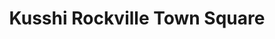 ---
layout: place
title: Kusshi Rockville Town Square
permalink: /maryland/rockville/kusshi-rockville-town-square.html
stateAbbr: MD
stateName: Maryland
cityName: Rockville
seo:
  type: restaurant
  links: https://kusshisushi.com/
place_id: ChIJ7UP_0jvNt4kRefVI27CZ8J8
photos:
  - name: >-
      places/ChIJ7UP_0jvNt4kRefVI27CZ8J8/photos/AeeoHcKNrsXl5EcIuVTHQo6f7F4nU10vN9u7bI4t85PKRr944i4CXyzT8Ccs2mIq55fax_sN775tD6xuMgnFkePXfvzAN4lWdkCMJ9hbcSUQm_DJ2QMcvcZ1xToRbi2u6WkaYFlaQcgqULayxWR6nbQIjOBII9Kc5FfOZyDY3B6mTNfhY9q7qmXksUjcFxkORuhqWhTNXQcGwccPajUBfcjHVqD52nJaqlR6D36PXtEhbb78ftW1pxwwtrhSoklja_2yIFbvjb9VSCBpD1fPuvG0sJGgOnKicUdY9bDqZ4X6g2h-Cw
    widthPx: 4800
    heightPx: 2730
    authorAttributions:
      - displayName: Kusshi Rockville Town Square
        uri: https://maps.google.com/maps/contrib/101831222016880962401
        photoUri: >-
          https://lh3.googleusercontent.com/a/ACg8ocLuXQ8X9yCY4L16Sk2AcileDXNw7IQxcAKV66pJQy2CljPo0A=s100-p-k-no-mo
    flagContentUri: >-
      https://www.google.com/local/imagery/report/?cb_client=maps_api_places.places_api&image_key=!1e10!2sAF1QipO2fh8FDIiLE_b5Ikd21D9KP92aD-vHnN9LPmKf&hl=en-US
    googleMapsUri: >-
      https://www.google.com/maps/place//data=!3m4!1e2!3m2!1sAF1QipO2fh8FDIiLE_b5Ikd21D9KP92aD-vHnN9LPmKf!2e10!4m2!3m1!1s0x89b7cd3bd2ff43ed:0x9ff099b0db48f579
  - name: >-
      places/ChIJ7UP_0jvNt4kRefVI27CZ8J8/photos/AeeoHcJI93w2rNDWALFZz5u34cKt7udEfATX7k5D5HkR1XEvTzfleBdBGbXZ8BCEPqHyUHRv0LXT0ey6uf1AUbqrQClWeW_WZXjjE3qF5oyAKi_e7zajlQymHJbc5qNw-m_xaAEUpb-Q2lfQwfq6vsOcJ-b4MVbKk4QWoe0cj80fV1A7DnDYhXabM19w_1po3_VeR8x8PdMH5OZSLCyL1z8BaMUMXqIKGrhBJgm-iIqImU8jhamRr3qRVEJgl_pTTW3vbTmpTslEH9na_wrUKoVqQni1XiQv4Hv2pC3rrFIwhpTZRA
    widthPx: 4800
    heightPx: 3600
    authorAttributions:
      - displayName: Kusshi Rockville Town Square
        uri: https://maps.google.com/maps/contrib/101831222016880962401
        photoUri: >-
          https://lh3.googleusercontent.com/a/ACg8ocLuXQ8X9yCY4L16Sk2AcileDXNw7IQxcAKV66pJQy2CljPo0A=s100-p-k-no-mo
    flagContentUri: >-
      https://www.google.com/local/imagery/report/?cb_client=maps_api_places.places_api&image_key=!1e10!2sAF1QipPSlhzz9nOFBVXeg1EqBQ5VQuN2Jrg-DqyIjp2u&hl=en-US
    googleMapsUri: >-
      https://www.google.com/maps/place//data=!3m4!1e2!3m2!1sAF1QipPSlhzz9nOFBVXeg1EqBQ5VQuN2Jrg-DqyIjp2u!2e10!4m2!3m1!1s0x89b7cd3bd2ff43ed:0x9ff099b0db48f579
  - name: >-
      places/ChIJ7UP_0jvNt4kRefVI27CZ8J8/photos/AeeoHcJ2gKOCEnt7C5aDQRi0yIeZparQJnOPh2JdFz52EHn9QE7njeAO9HTySCJFyUmX8eOtzwgIY_A8X1qDr3Y11SiTJg_Li76pMFGgy-vD3FV-Htc9vJYnHTX1C8r1_2umZDIysbVfUkTlT95DTHRrU8ChBjf4mltFrWvclBbKMihGhQ7Uf85SBn6lsSHfh0Nzkd4avlxpqihC5dSpLXzazyBL0wiUzbymMEK5QW-NTw8kwmvWYFUi3Sfx0NzmRIE_ZBijJ8W8mkU7EToWWx6VaCo0aCwt3t-5jLAWptxEP_QJMRzVB9N_lP5uuZDBCSCanSaHNTMXll4n2j-WnU8qpKHNDEog1KTcTp6jPkfwT0Cx2P0wP1K6d1Ja-e-TOmAGA3EpKI5VxDc_j69efQtAeljodflKJAbRpNIIJPTUoWIrpQ
    widthPx: 4000
    heightPx: 3000
    authorAttributions:
      - displayName: Manisha Sabat
        uri: https://maps.google.com/maps/contrib/117569311871174075683
        photoUri: >-
          https://lh3.googleusercontent.com/a-/ALV-UjUfqcA2aEetwH0BjdLUuUemfacYEcG6fuqFpulupeyiqAXrELtU=s100-p-k-no-mo
    flagContentUri: >-
      https://www.google.com/local/imagery/report/?cb_client=maps_api_places.places_api&image_key=!1e10!2sCIHM0ogKEICAgMDI9u7PQQ&hl=en-US
    googleMapsUri: >-
      https://www.google.com/maps/place//data=!3m4!1e2!3m2!1sCIHM0ogKEICAgMDI9u7PQQ!2e10!4m2!3m1!1s0x89b7cd3bd2ff43ed:0x9ff099b0db48f579
  - name: >-
      places/ChIJ7UP_0jvNt4kRefVI27CZ8J8/photos/AeeoHcJjjrRCqmmyRC7QILzAg4xis1y__zIH50kpyw7dikj1u7HzS-wcwFE2aH5w8VUTr_qe75E-rVEqRnGtBGxdc5wnI7v5i_R4r2gq5og2KdjfFJcztreqWCInGguOhft1uBxPUSNc6Gn2i-hUCypAoEbr3kTwrjNErhzWCM2R15d27AC4JRyr-APN2h4Lekts3Xavole2u0osW0Q2_1TFwE5PAKZY4L8KIUipMkXVtYnOgqsYjP_jBYK4tnSu19W-9THBD_t9zIwdEEs92qHNzaE6-WcPHmss1toqLc0cuTlA2mdj582QKVXNgmrrd2nOulyIgG4OsNdKZkXxyOH59eeGytTiaJiz8wdDjL5p8Ha1A8nJKrStJ9jbH4EkIyYk0fp6sN24_DTVx0A8NfJzUiah2A47ZiMObT01bKnJkpAALWw
    widthPx: 4032
    heightPx: 3024
    authorAttributions:
      - displayName: John
        uri: https://maps.google.com/maps/contrib/117024777168530241074
        photoUri: >-
          https://lh3.googleusercontent.com/a/ACg8ocLl6DLr0zOnFLFouleN2y1N9AJVdhX2GaY6c5q0UZXW7aL_tg=s100-p-k-no-mo
    flagContentUri: >-
      https://www.google.com/local/imagery/report/?cb_client=maps_api_places.places_api&image_key=!1e10!2sCIHM0ogKEICAgICnlbnOlQE&hl=en-US
    googleMapsUri: >-
      https://www.google.com/maps/place//data=!3m4!1e2!3m2!1sCIHM0ogKEICAgICnlbnOlQE!2e10!4m2!3m1!1s0x89b7cd3bd2ff43ed:0x9ff099b0db48f579
  - name: >-
      places/ChIJ7UP_0jvNt4kRefVI27CZ8J8/photos/AeeoHcKHeDNIFVH83krIWLLylAOwblvt9zGLKiCaNId48pAGLDkcM7IKDwCtIidKCvuk3Hcy_h89tl-eFQpHuswtYajRswy1oPNdyPbLl9XwEMPPgCklZ_IshZyDxEejmAt4btNR5Gw1QSPiRl6laywbUHOBcsWP4Ue8BVrwC7DhOHkknng9hz5_bkKsZCqWk_xBmVD0uBhAfpn1XSdrqDMiJr71pAFKO6v5zRzNddRY9yk7Qvx7TJckGRVXVVNYDppe_4xeKh74SZzJ7ucgXL9GC-bJL_QCf1xA3jWKUm3CFxwiz_0pyJiPJ0TrD1MgJ3gXiI09AoA4ds_q-4l9nO2gvfiz9rIFVqfmQa_R6_XAjFBYX1mSZJQnChxq75Uyndnt6Yf0Y5fLC8LnJcwEK2I_WdfoJM4n_Ui0u2LmutJ41xw
    widthPx: 4032
    heightPx: 3024
    authorAttributions:
      - displayName: Elaina Gerrety
        uri: https://maps.google.com/maps/contrib/104921425963008898887
        photoUri: >-
          https://lh3.googleusercontent.com/a-/ALV-UjXcIJsMt1CcDhdwm8s4Nb53OUxVQeN-8ocxZkD71qnXFJpFzVlC=s100-p-k-no-mo
    flagContentUri: >-
      https://www.google.com/local/imagery/report/?cb_client=maps_api_places.places_api&image_key=!1e10!2sCIHM0ogKEICAgICbvua6Fw&hl=en-US
    googleMapsUri: >-
      https://www.google.com/maps/place//data=!3m4!1e2!3m2!1sCIHM0ogKEICAgICbvua6Fw!2e10!4m2!3m1!1s0x89b7cd3bd2ff43ed:0x9ff099b0db48f579
  - name: >-
      places/ChIJ7UP_0jvNt4kRefVI27CZ8J8/photos/AeeoHcJV0sa3TXrIOfYkTolIFLodlggfcSQiVgS5jvil6L82qvC_fcUcFrabWcTbT1QJkYX2YFfdXcO5WvvP2pzV1nn0rPkpnaDxE2InWqLg2pQnNuGo1Bl59bfkQj8UC0AbaAZONeoG0hsdQZcvuCWzD0aA5rU2H12OAWSXFb0A4-dUVZsbjNMBN8s1W-rInkM2TWlO1TATtJVaCxZODQHf09pfqqolEeTsUj9_6OLeVKpW9HzWAPBt6bAQMsoyuZf0rAJS3UEiOACK3bX4HVcZh2rv5HiUwmF_lKfLxQKPGO3E87iC_WA_Uq-pcAG3PdHtf4DUt3rpnMKl94Bt9JH8kT4M73_5uNzndvAbzJl3h0IomMakbc1nUKITl0tp5dSsbuIM4733L4VdEKNZOkAyvE6QZ62cv8-RvYGmZswFTLfOfnAn
    widthPx: 3072
    heightPx: 4080
    authorAttributions:
      - displayName: Kyle Hitch
        uri: https://maps.google.com/maps/contrib/109349233771164401865
        photoUri: >-
          https://lh3.googleusercontent.com/a-/ALV-UjXJZ7izVUVv8_KomyV9NB3ApywMp9DuGPsBrfcaO7EjBSSVQ_l95A=s100-p-k-no-mo
    flagContentUri: >-
      https://www.google.com/local/imagery/report/?cb_client=maps_api_places.places_api&image_key=!1e10!2sCIHM0ogKEICAgIDr6N-09wE&hl=en-US
    googleMapsUri: >-
      https://www.google.com/maps/place//data=!3m4!1e2!3m2!1sCIHM0ogKEICAgIDr6N-09wE!2e10!4m2!3m1!1s0x89b7cd3bd2ff43ed:0x9ff099b0db48f579
  - name: >-
      places/ChIJ7UP_0jvNt4kRefVI27CZ8J8/photos/AeeoHcIM9Jx92SAelEZe-lMp88POh1QtVoTYTleWrIK-yuo9IymY-0kl9MUEwha_slX4BMgwwIZJ1hXtezqcQdUygEEpOAubvdEna7IPFnSsBFW6ddXV1KwWNcGnzbmqU7AxHqfAOxvCyDYIoaMtejGvW9IMDSwnoPalkJ2klp3o7MhykaPvLtNdDE_603fnysT92ZnUGJcCmIzbaU1ju8if-Qfe4O0nSvMoZh8N2LsZM9c9pOg8z-MHrQpfjnDLpS6opkyeCvhS0L9fSVO9gEavK1PRt6skGa-QNVGnmnB-AKkWmeO1cAbrAWV5uDvZqX6K8vwl1B45WrueWOFHEvaUGro_ppSUQfrefcFTZuq_5mc8u8HERkpw7DNSyS5nAPgbp09qct_ss3HWnu4w3VblR89K1yyVx7UHhHrSM4GKcppzeg
    widthPx: 4032
    heightPx: 3024
    authorAttributions:
      - displayName: Ty L
        uri: https://maps.google.com/maps/contrib/116605218940277218836
        photoUri: >-
          https://lh3.googleusercontent.com/a/ACg8ocIqM50MpTBA2iX9wgFE0VANVsLzlXqv7i1mhlSdivmR3iq-LQ=s100-p-k-no-mo
    flagContentUri: >-
      https://www.google.com/local/imagery/report/?cb_client=maps_api_places.places_api&image_key=!1e10!2sCIHM0ogKEICAgICnsJ3fLg&hl=en-US
    googleMapsUri: >-
      https://www.google.com/maps/place//data=!3m4!1e2!3m2!1sCIHM0ogKEICAgICnsJ3fLg!2e10!4m2!3m1!1s0x89b7cd3bd2ff43ed:0x9ff099b0db48f579
  - name: >-
      places/ChIJ7UP_0jvNt4kRefVI27CZ8J8/photos/AeeoHcJYZvdggZn7gTmQPn_De5bENexcYJEwgVsa50dJUGDQoghOzVMBs3j08Lr63IbYVxDWhpjJgU-fkjEStWICbV67o5nX-xIqpw28xV8PNTjfvBJpSqynzdV-tUnMTDFCB2I82QjHKVb_EIMY97xOgqgxT2JBl7zEk5VvhUqbmxr6nGUy0Im40CkTgxhCuv_fXi3yhNJoGkLPjisw4bNXAKEkEbeVsYRR0KbkGwsaj85w1q_jPcBH90eEghKIToY3UI6pNT--ZQ0ZBhz_Z8JMuT9pdi8jPlAwCnR5SUpTjr745_j0CMqc4bVgefRnpNltlp7CCMjgsx97YhEigI7PWcB6ImmXKAFTuJhHXbBu73ld0bJ-dJXBtPHolOZzS3YEIxBoSDVEyk5EqzwSMhPlcMgaLVARnndbuH9nDyOnFZpgvw
    widthPx: 4032
    heightPx: 3024
    authorAttributions:
      - displayName: Chris Hallock
        uri: https://maps.google.com/maps/contrib/107792001059075430455
        photoUri: >-
          https://lh3.googleusercontent.com/a-/ALV-UjXoYyO9IdhrjANpe17WPiiYiXCtOyLLGevLCNwGnAxQ16hEJ5nU=s100-p-k-no-mo
    flagContentUri: >-
      https://www.google.com/local/imagery/report/?cb_client=maps_api_places.places_api&image_key=!1e10!2sCIHM0ogKEICAgICrqYbkHA&hl=en-US
    googleMapsUri: >-
      https://www.google.com/maps/place//data=!3m4!1e2!3m2!1sCIHM0ogKEICAgICrqYbkHA!2e10!4m2!3m1!1s0x89b7cd3bd2ff43ed:0x9ff099b0db48f579
  - name: >-
      places/ChIJ7UP_0jvNt4kRefVI27CZ8J8/photos/AeeoHcJoWlX0ZX4_6R33uJvvIRmDYkUUYL_yT2OgNAxGKxnqvIJmVsjmReZAogYtBJ6d5z_U2-D3wC9I47IQR9e3iW0l6aw16YA2Y8s8_7YhUzBU28gnYp_J0PPan90P2NenewgUcJTGtLR3-ia-6yQ-afutsC2Fff5BmI6vQ6q1tjbt-cwwzTiq08YO8TA5Bhy3J7-Q7g7_4rE2JgJ0XjYsAfrTINlDeXTeZqAQxfmWGNIIdQNmzIjY-D4BkdHdkGqDahRm91tEazbYpmzhEB5USj3wDbOT0y2UVdW2oyuOtZDE0PQP-BwASZFGe88BeikA3eloOo8_eCVCZZ3SlIgOqvSAL-M3nG29JDvkkQ0hzV8gPSl8S1pbHg6RLyDiidETkBxhh5QQz9cwwGSHNnk1PImag1x68U5iE4NKJs5Yhn5s4Q
    widthPx: 4800
    heightPx: 3600
    authorAttributions:
      - displayName: Terri
        uri: https://maps.google.com/maps/contrib/109913517326668230224
        photoUri: >-
          https://lh3.googleusercontent.com/a-/ALV-UjVwwbMX5prBvlpDp6B4Nj-hO5RmXQF6VjE-OWxvoWNavvRUkpRTzQ=s100-p-k-no-mo
    flagContentUri: >-
      https://www.google.com/local/imagery/report/?cb_client=maps_api_places.places_api&image_key=!1e10!2sCIHM0ogKEICAgIC3uoanYQ&hl=en-US
    googleMapsUri: >-
      https://www.google.com/maps/place//data=!3m4!1e2!3m2!1sCIHM0ogKEICAgIC3uoanYQ!2e10!4m2!3m1!1s0x89b7cd3bd2ff43ed:0x9ff099b0db48f579
  - name: >-
      places/ChIJ7UP_0jvNt4kRefVI27CZ8J8/photos/AeeoHcJINzB2HZ8vIiOHPKNcuoia95KsuSB6S6v-UGPXyc9cZSo23GZWvscY4ct3yEfmmcU1FCcXnTRbvcu7LVlfFOljJ0fMgtJq-Am0ewKRc1-gioXPGEHVH56eJ3hGav6TQtAA8WsGTxsjDazPpvtIVgLIcY6u3OzbUJaS57lmXi7cMKxb2aZ8OSKDynnOMVQ3JtdOQtf1vEsx4VFlEBKTbvLJ4s-dBJfDCwmNb7o0zjIm-kforZd0c3r51fc7p0CV0nyz0LzIZ4kGiJBLEn8qQu2bYNk6udDLn3AZkM2Sl1t0oYWgV2IULGQCqNrIMxEzZMa0-SPbGz_gWkjrQYm3PNVPr-R8IUWMSXkZimq00QFIL-3EYF_tiCiR2AhkuECOhba8Tl1mPNRcMAESNQLYTcYbRi6uaHlTF2bcLIv39w6C64S5
    widthPx: 3024
    heightPx: 4032
    authorAttributions:
      - displayName: B BJ (Britt)
        uri: https://maps.google.com/maps/contrib/116060309965056890616
        photoUri: >-
          https://lh3.googleusercontent.com/a-/ALV-UjUYiFNBy3qPXxjsgaYNRXjkRt4XyTe9ZmhwZErWy-0iEhdW9D4h=s100-p-k-no-mo
    flagContentUri: >-
      https://www.google.com/local/imagery/report/?cb_client=maps_api_places.places_api&image_key=!1e10!2sCIHM0ogKEICAgIDb-tD37AE&hl=en-US
    googleMapsUri: >-
      https://www.google.com/maps/place//data=!3m4!1e2!3m2!1sCIHM0ogKEICAgIDb-tD37AE!2e10!4m2!3m1!1s0x89b7cd3bd2ff43ed:0x9ff099b0db48f579
address: 36g Maryland Ave, Rockville, MD 20850, USA
street: 36g Maryland Ave
city: Rockville
state: MD
zip: '20850'
country: USA
neighborhood: Rockville Town Square
latitude: '39.085609'
longitude: '-77.150820'
accessibility_options:
  wheelchairAccessibleParking: true
  wheelchairAccessibleEntrance: true
  wheelchairAccessibleSeating: true
business_status: OPERATIONAL
name: Kusshi Rockville Town Square
google_maps_links:
  directionsUri: >-
    https://www.google.com/maps/dir//''/data=!4m7!4m6!1m1!4e2!1m2!1m1!1s0x89b7cd3bd2ff43ed:0x9ff099b0db48f579!3e0
  placeUri: https://maps.google.com/?cid=11524880431313384825
  writeAReviewUri: >-
    https://www.google.com/maps/place//data=!4m3!3m2!1s0x89b7cd3bd2ff43ed:0x9ff099b0db48f579!12e1
  reviewsUri: >-
    https://www.google.com/maps/place//data=!4m4!3m3!1s0x89b7cd3bd2ff43ed:0x9ff099b0db48f579!9m1!1b1
  photosUri: >-
    https://www.google.com/maps/place//data=!4m3!3m2!1s0x89b7cd3bd2ff43ed:0x9ff099b0db48f579!10e5
primary_type: Sushi Restaurant
opening_hours:
  openNow: true
  periods:
    - open:
        day: 0
        hour: 11
        minute: 0
      close:
        day: 1
        hour: 0
        minute: 0
    - open:
        day: 1
        hour: 11
        minute: 0
      close:
        day: 2
        hour: 0
        minute: 0
    - open:
        day: 2
        hour: 11
        minute: 0
      close:
        day: 3
        hour: 0
        minute: 0
    - open:
        day: 3
        hour: 11
        minute: 0
      close:
        day: 4
        hour: 0
        minute: 0
    - open:
        day: 4
        hour: 11
        minute: 0
      close:
        day: 5
        hour: 0
        minute: 0
    - open:
        day: 5
        hour: 11
        minute: 0
      close:
        day: 6
        hour: 1
        minute: 0
    - open:
        day: 6
        hour: 11
        minute: 0
      close:
        day: 0
        hour: 1
        minute: 0
  weekdayDescriptions:
    - 'Monday: 11:00 AM – 12:00 AM'
    - 'Tuesday: 11:00 AM – 12:00 AM'
    - 'Wednesday: 11:00 AM – 12:00 AM'
    - 'Thursday: 11:00 AM – 12:00 AM'
    - 'Friday: 11:00 AM – 1:00 AM'
    - 'Saturday: 11:00 AM – 1:00 AM'
    - 'Sunday: 11:00 AM – 12:00 AM'
  nextCloseTime: '2025-05-04T05:00:00Z'
secondary_opening_hours:
  - openNow: false
    periods:
      - open:
          day: 1
          hour: 15
          minute: 0
        close:
          day: 1
          hour: 18
          minute: 0
      - open:
          day: 1
          hour: 22
          minute: 0
        close:
          day: 2
          hour: 0
          minute: 0
      - open:
          day: 2
          hour: 15
          minute: 0
        close:
          day: 2
          hour: 18
          minute: 0
      - open:
          day: 2
          hour: 22
          minute: 0
        close:
          day: 3
          hour: 0
          minute: 0
      - open:
          day: 3
          hour: 15
          minute: 0
        close:
          day: 3
          hour: 18
          minute: 0
      - open:
          day: 3
          hour: 22
          minute: 0
        close:
          day: 4
          hour: 0
          minute: 0
      - open:
          day: 4
          hour: 15
          minute: 0
        close:
          day: 4
          hour: 18
          minute: 0
      - open:
          day: 4
          hour: 22
          minute: 0
        close:
          day: 5
          hour: 0
          minute: 0
      - open:
          day: 5
          hour: 15
          minute: 0
        close:
          day: 5
          hour: 18
          minute: 0
      - open:
          day: 5
          hour: 22
          minute: 0
        close:
          day: 6
          hour: 0
          minute: 0
    weekdayDescriptions:
      - 'Monday: 3:00 – 6:00 PM, 10:00 PM – 12:00 AM'
      - 'Tuesday: 3:00 – 6:00 PM, 10:00 PM – 12:00 AM'
      - 'Wednesday: 3:00 – 6:00 PM, 10:00 PM – 12:00 AM'
      - 'Thursday: 3:00 – 6:00 PM, 10:00 PM – 12:00 AM'
      - 'Friday: 3:00 – 6:00 PM, 10:00 PM – 12:00 AM'
      - 'Saturday: Closed'
      - 'Sunday: Closed'
    secondaryHoursType: HAPPY_HOUR
    nextOpenTime: '2025-05-05T19:00:00Z'
phone: (301) 301-9099
price_level: null
price_range: $30 &ndash; $50
rating: '4.7'
rating_count: 143
website: https://kusshisushi.com/
description: >-
  Discover Kusshi in Rockville, MD$$$Nestled in the heart of Rockville, MD,
  Kusshi Rockville Town Square stands out as a premier spot for enjoying fresh
  sushi and Japanese specialties. This relaxed restaurant offers a welcoming
  atmosphere perfect for casual dining, featuring an array of expertly crafted
  rolls, noodles, and other flavorful dishes that highlight the best of Japanese
  cuisine. With convenient hours extending into the evening and options for
  happy hour, it's an ideal choice for those seeking a laid-back meal after a
  busy day. The venue also prioritizes accessibility, making it easy for
  everyone to enjoy top-rated sushi experiences close to home. Whether you're
  looking for sushi places near you or a cozy spot to unwind, this location
  combines quality ingredients with a comfortable vibe for a memorable visit.
generative_summary: >-
  Discover Kusshi in Rockville, MD$$$Nestled in the heart of Rockville, MD,
  Kusshi Rockville Town Square stands out as a premier spot for enjoying fresh
  sushi and Japanese specialties. This relaxed restaurant offers a welcoming
  atmosphere perfect for casual dining, featuring an array of expertly crafted
  rolls, noodles, and other flavorful dishes that highlight the best of Japanese
  cuisine. With convenient hours extending into the evening and options for
  happy hour, it's an ideal choice for those seeking a laid-back meal after a
  busy day. The venue also prioritizes accessibility, making it easy for
  everyone to enjoy top-rated sushi experiences close to home. Whether you're
  looking for sushi places near you or a cozy spot to unwind, this location
  combines quality ingredients with a comfortable vibe for a memorable visit.
generative_disclosure: Summarized by AI using the Grok-3-Mini model.
reviews: null
review_summary: >-
  What People Are Saying About the Food$$$Visitors often rave about the
  mouthwatering selection of fatty salmon and seared options that bring a burst
  of fresh flavors to every bite at this sushi spot. Folks appreciate the
  creative specialty rolls, like unique combinations that add excitement to the
  menu, making it a go-to for anyone craving something a little different. The
  staff comes across as genuinely helpful and attentive, helping to create a
  warm and enjoyable environment that keeps diners coming back. Overall, the
  stylish setup adds to the appeal, offering a pleasant backdrop for groups or
  solo meals without any fuss. If you're on the hunt for reliable sushi
  restaurants nearby, this place delivers solid vibes and tasty dishes that
  leave a positive impression.
review_disclosure: Summarized by AI using the Grok-3-Mini model.
parking_options: null
payment_options: null
allow_dogs: null
curbside_pickup: null
delivery: null
dine_in: null
good_for_children: null
good_for_groups: null
good_for_sports: null
live_music: null
menu_for_children: null
outdoor_seating: null
reservable: null
restroom: null
serves_beer: null
serves_breakfast: null
serves_brunch: null
serves_cocktails: null
serves_coffee: null
serves_dinner: null
serves_dessert: null
serves_lunch: null
serves_vegetarian_food: null
serves_wine: null
takeout: null
update_category: enterprise
places_description: null

---